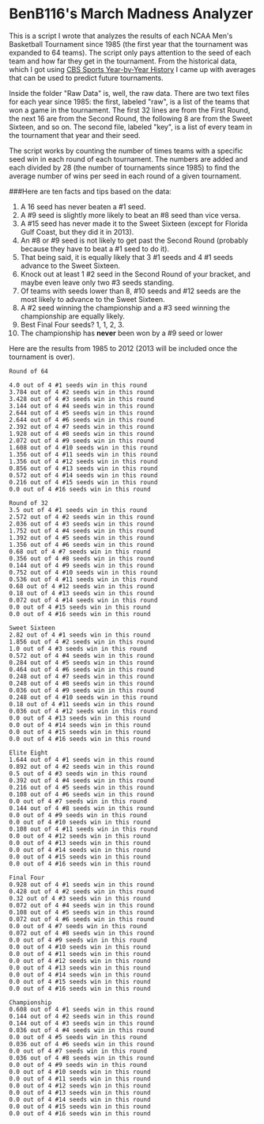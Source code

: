 BenB116's March Madness Analyzer
=======
This is a script I wrote that analyzes the results of each NCAA Men's Basketball Tournament since 1985 (the first year that the tournament was expanded to 64 teams). The script only pays attention to the seed of each team and how far they get in the tournament. From the historical data, which I got using [CBS Sports Year-by-Year History](http://www.cbssports.com/collegebasketball/ncaa-tournament/history/yearbyyear) I came up with averages that can be used to predict future tournaments.

Inside the folder "Raw Data" is, well, the raw data. There are two text files for each year since 1985: the first, labeled "raw", is a list of the teams that won a game in the tournament. The first 32 lines are from the First Round, the next 16 are from the Second Round, the following 8 are from the Sweet Sixteen, and so on. The second file, labeled "key", is a list of every team in the tournament that year and their seed.

The script works by counting the number of times  teams with a specific seed win in each round of each tournament. The numbers are added and each divided by 28 (the number of tournaments since 1985) to find the average number of wins per seed in each round of a given tournament.

###Here are ten facts and tips based on the data:

1. A 16 seed has never beaten a #1 seed.
2. A #9 seed is slightly more likely to beat an #8 seed than vice versa.
3. A #15 seed has never made it to the Sweet Sixteen (except for Florida Gulf Coast, but they did it in 2013).
4. An #8 or #9 seed is not likely to get past the Second Round (probably because they have to beat a #1 seed to do it).
5. That being said, it is equally likely that 3 #1 seeds and 4 #1 seeds advance to the Sweet Sixteen.
6. Knock out at least 1 #2 seed in the Second Round of your bracket, and maybe even leave only two #3 seeds standing.
7. Of teams with seeds lower than 8, #10 seeds and #12 seeds are the most likely to advance to the Sweet Sixteen.
8. A #2 seed winning the championship and a #3 seed winning the championship are equally likely.
9. Best Final Four seeds? 1, 1, 2, 3.
10. The championship has **never** been won by a #9 seed or lower

Here are the results from 1985 to 2012 (2013 will be included once the tournament is over).

	Round of 64	4.0 out of 4 #1 seeds win in this round	3.784 out of 4 #2 seeds win in this round	3.428 out of 4 #3 seeds win in this round	3.144 out of 4 #4 seeds win in this round	2.644 out of 4 #5 seeds win in this round		2.644 out of 4 #6 seeds win in this round	2.392 out of 4 #7 seeds win in this round	1.928 out of 4 #8 seeds win in this round	2.072 out of 4 #9 seeds win in this round	1.608 out of 4 #10 seeds win in this round	1.356 out of 4 #11 seeds win in this round	1.356 out of 4 #12 seeds win in this round	0.856 out of 4 #13 seeds win in this round	0.572 out of 4 #14 seeds win in this round	0.216 out of 4 #15 seeds win in this round	0.0 out of 4 #16 seeds win in this round	
	Round of 32	3.5 out of 4 #1 seeds win in this round	2.572 out of 4 #2 seeds win in this round	2.036 out of 4 #3 seeds win in this round	1.752 out of 4 #4 seeds win in this round	1.392 out of 4 #5 seeds win in this round	1.356 out of 4 #6 seeds win in this round	0.68 out of 4 #7 seeds win in this round	0.356 out of 4 #8 seeds win in this round	0.144 out of 4 #9 seeds win in this round	0.752 out of 4 #10 seeds win in this round	0.536 out of 4 #11 seeds win in this round	0.68 out of 4 #12 seeds win in this round	0.18 out of 4 #13 seeds win in this round	0.072 out of 4 #14 seeds win in this round	0.0 out of 4 #15 seeds win in this round	0.0 out of 4 #16 seeds win in this round	
	Sweet Sixteen	2.82 out of 4 #1 seeds win in this round	1.856 out of 4 #2 seeds win in this round	1.0 out of 4 #3 seeds win in this round	0.572 out of 4 #4 seeds win in this round	0.284 out of 4 #5 seeds win in this round	0.464 out of 4 #6 seeds win in this round	0.248 out of 4 #7 seeds win in this round	0.248 out of 4 #8 seeds win in this round	0.036 out of 4 #9 seeds win in this round	0.248 out of 4 #10 seeds win in this round	0.18 out of 4 #11 seeds win in this round	0.036 out of 4 #12 seeds win in this round	0.0 out of 4 #13 seeds win in this round	0.0 out of 4 #14 seeds win in this round	0.0 out of 4 #15 seeds win in this round	0.0 out of 4 #16 seeds win in this round	
	Elite Eight	1.644 out of 4 #1 seeds win in this round	0.892 out of 4 #2 seeds win in this round	0.5 out of 4 #3 seeds win in this round	0.392 out of 4 #4 seeds win in this round		0.216 out of 4 #5 seeds win in this round	0.108 out of 4 #6 seeds win in this round	0.0 out of 4 #7 seeds win in this round	0.144 out of 4 #8 seeds win in this round	0.0 out of 4 #9 seeds win in this round	0.0 out of 4 #10 seeds win in this round	0.108 out of 4 #11 seeds win in this round	0.0 out of 4 #12 seeds win in this round	0.0 out of 4 #13 seeds win in this round	0.0 out of 4 #14 seeds win in this round	0.0 out of 4 #15 seeds win in this round	0.0 out of 4 #16 seeds win in this round
	Final Four	0.928 out of 4 #1 seeds win in this round	0.428 out of 4 #2 seeds win in this round	0.32 out of 4 #3 seeds win in this round	0.072 out of 4 #4 seeds win in this round	0.108 out of 4 #5 seeds win in this round	0.072 out of 4 #6 seeds win in this round	0.0 out of 4 #7 seeds win in this round	0.072 out of 4 #8 seeds win in this round	0.0 out of 4 #9 seeds win in this round	0.0 out of 4 #10 seeds win in this round	0.0 out of 4 #11 seeds win in this round	0.0 out of 4 #12 seeds win in this round	0.0 out of 4 #13 seeds win in this round	0.0 out of 4 #14 seeds win in this round	0.0 out of 4 #15 seeds win in this round	0.0 out of 4 #16 seeds win in this round	
	Championship	0.608 out of 4 #1 seeds win in this round	0.144 out of 4 #2 seeds win in this round	0.144 out of 4 #3 seeds win in this round	0.036 out of 4 #4 seeds win in this round	0.0 out of 4 #5 seeds win in this round	0.036 out of 4 #6 seeds win in this round	0.0 out of 4 #7 seeds win in this round	0.036 out of 4 #8 seeds win in this round	0.0 out of 4 #9 seeds win in this round	0.0 out of 4 #10 seeds win in this round	0.0 out of 4 #11 seeds win in this round	0.0 out of 4 #12 seeds win in this round	0.0 out of 4 #13 seeds win in this round	0.0 out of 4 #14 seeds win in this round	0.0 out of 4 #15 seeds win in this round	0.0 out of 4 #16 seeds win in this round
